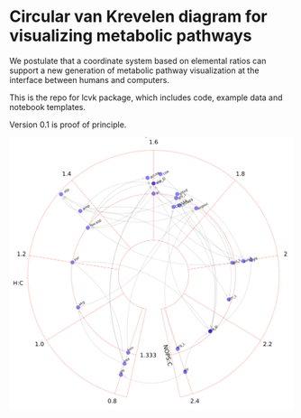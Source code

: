 # Circular van Krevelen diagram for visualizing metabolic pathways

We postulate that a coordinate system based on elemental ratios can support a new generation of metabolic pathway visualization at the interface between humans and computers. 

This is the repo for lcvk package, which includes code, example data and notebook templates.

Version 0.1 is proof of principle. 

![example_pathway](docs/source/_static/alanine.png)



